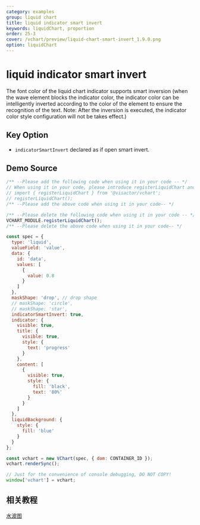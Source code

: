 ```yaml
---
category: examples
group: liquid chart
title: liquid indicator smart invert
keywords: liquidChart, proportion
order: 25-3
cover: /vchart/preview/liquid-chart-smart-invert_1.9.0.png
option: liquidChart
---
```


# liquid indicator smart invert

The font color of the liquid chart indicator supports smart inversion (when the wave element blocks the indicator color, the indicator color can be intelligently inverted according to the color of the element to ensure the recognition of the text. Note: After the inversion is executed, the indicator color style configuration will not be takes effect.)

## Key Option

- `indicatorSmartInvert` declared as if open smart invert.

## Demo Source

```javascript livedemo
/** --Please add the following code when using it in your code -- */
// When using it in your code, please introduce registerLiquidChart and execute it
// import { registerLiquidChart } from '@visactor/vchart';
// registerLiquidChart();
/** --Please add the above code when using it in your code-- */

/** --Please delete the following code when using it in your code -- */
VCHART_MODULE.registerLiquidChart();
/** --Please delete the above code when using it in your code-- */

const spec = {
  type: 'liquid',
  valueField: 'value',
  data: {
    id: 'data',
    values: [
      {
        value: 0.8
      }
    ]
  },
  maskShape: 'drop', // drop shape
  // maskShape: 'circle',
  // maskShape: 'star',
  indicatorSmartInvert: true,
  indicator: {
    visible: true,
    title: {
      visible: true,
      style: {
        text: 'progress'
      }
    },
    content: [
      {
        visible: true,
        style: {
          fill: 'black',
          text: '80%'
        }
      }
    ]
  },
  liquidBackground: {
    style: {
      fill: 'blue'
    }
  }
};

const vchart = new VChart(spec, { dom: CONTAINER_ID });
vchart.renderSync();

// Just for the convenience of console debugging, DO NOT COPY!
window['vchart'] = vchart;
```

## 相关教程

[水波图](link)
